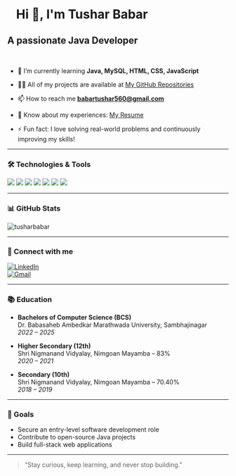 <h1 style="transform: translateX(20px); transition: 1s;">Hi 👋, I'm Tushar Babar</h1>

<h2 >A passionate Java Developer </h2>
<br>

- 🌱 I’m currently learning **Java, MySQL, HTML, CSS, JavaScript**

- 👨‍💻 All of my projects are available at [My GitHub Repositories](https://github.com/tusharbabar?tab=repositories)

- 📫 How to reach me **babartushar560@gmail.com**

- 📄 Know about my experiences: [My Resume](https://github.com/tusharbabar)

- ⚡ Fun fact: I love solving real-world problems and continuously improving my skills!

---

### 🛠️ Technologies & Tools
<p align="left">
  <img src="https://img.shields.io/badge/Java-ED8B00?style=for-the-badge&logo=java&logoColor=white"/>
  <img src="https://img.shields.io/badge/MySQL-00758F?style=for-the-badge&logo=mysql&logoColor=white"/>
  <img src="https://img.shields.io/badge/HTML5-e34c26?style=for-the-badge&logo=html5&logoColor=white"/>
  <img src="https://img.shields.io/badge/CSS-264de4?style=for-the-badge&logo=css3&logoColor=white"/>
  <img src="https://img.shields.io/badge/JavaScript-f7df1e?style=for-the-badge&logo=javascript&logoColor=black"/>
  <img src="https://img.shields.io/badge/Linux-FCC624?style=for-the-badge&logo=linux&logoColor=black"/>
  <img src="https://img.shields.io/badge/VSCode-007ACC?style=for-the-badge&logo=visual-studio-code&logoColor=white"/>
</p>

---

### 📊 GitHub Stats
<p align="left">
  <img src="https://github-readme-stats.vercel.app/api?username=tusharbabar&show_icons=true&theme=radical" alt="tusharbabar" />
</p>

---

### 🔗 Connect with me

[![LinkedIn](https://img.shields.io/badge/Tushar%20Babar-0077B5?style=for-the-badge&logo=linkedin&logoColor=white)](https://linkedin.com/in/tushar-babar-69643a292)  
[![Gmail](https://img.shields.io/badge/Gmail-D14836?style=for-the-badge&logo=gmail&logoColor=white)](mailto:babartushar560@gmail.com)

---

### 📚 Education

- **Bachelors of Computer Science (BCS)**  
  Dr. Babasaheb Ambedkar Marathwada University, Sambhajinagar  
  *2022 – 2025*

- **Higher Secondary (12th)**  
  Shri Nigmanand Vidyalay, Nimgoan Mayamba – 83%  
  *2020 – 2021*

- **Secondary (10th)**  
  Shri Nigmanand Vidyalay, Nimgoan Mayamba – 70.40%  
  *2018 – 2019*

---

### 🚀 Goals

- Secure an entry-level software development role  
- Contribute to open-source Java projects  
- Build full-stack web applications

---

> “Stay curious, keep learning, and never stop building.”
